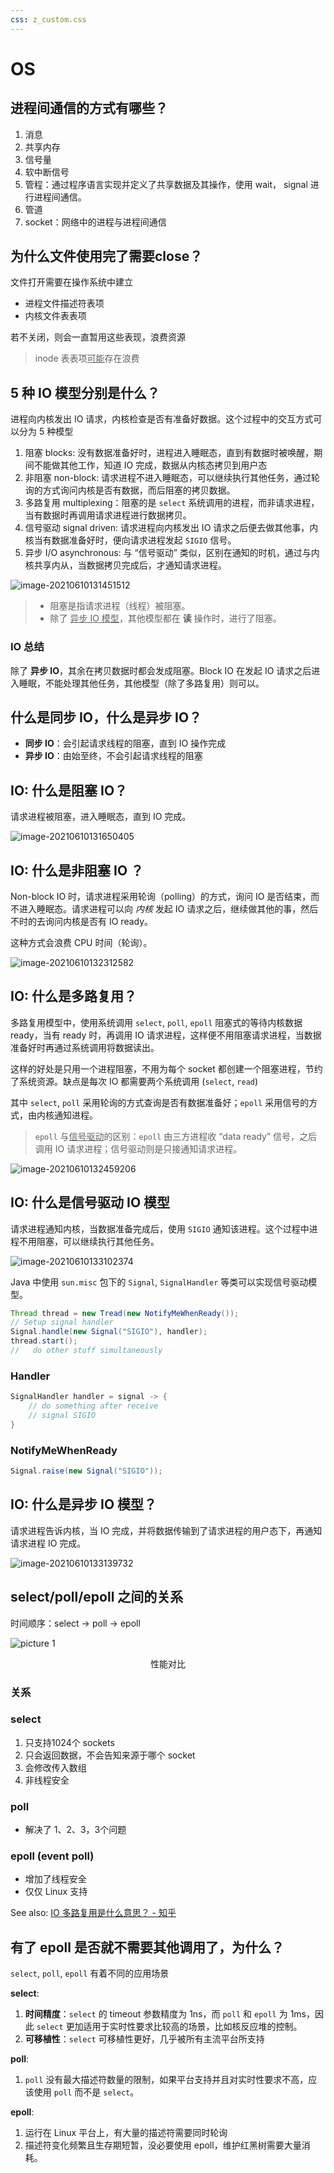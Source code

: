 ```yaml
---
css: z_custom.css
---
```


# OS

## 进程间通信的方式有哪些？

1. 消息
2. 共享内存
3. 信号量
4. 软中断信号
5. 管程：通过程序语言实现并定义了共享数据及其操作，使用 wait， signal 进行进程间通信。
6. 管道
7. socket：网络中的进程与进程间通信

## 为什么文件使用完了需要close？

文件打开需要在操作系统中建立

- 进程文件描述符表项
- 内核文件表表项

若不关闭，则会一直暂用这些表现，浪费资源

> inode 表表项<ins>可能</ins>存在浪费

## 5 种 IO 模型分别是什么？

进程向内核发出 IO 请求，内核检查是否有准备好数据。这个过程中的交互方式可以分为 5 种模型

1. 阻塞 blocks: 没有数据准备好时，进程进入睡眠态，直到有数据时被唤醒，期间不能做其他工作，知道 IO 完成，数据从内核态拷贝到用户态
2. 非阻塞 non-block: 请求进程不进入睡眠态，可以继续执行其他任务，通过轮询的方式询问内核是否有数据，而后阻塞的拷贝数据。
3. 多路复用 multiplexing：阻塞的是 `select` 系统调用的进程，而非请求进程，当有数据时再调用请求进程进行数据拷贝。
4. 信号驱动 signal driven: 请求进程向内核发出 IO 请求之后便去做其他事，内核当有数据准备好时，便向请求进程发起 `SIGIO` 信号。
5. 异步 I/O asynchronous: 与 “信号驱动” 类似，区别在通知的时机，通过与内核共享内从，当数据拷贝完成后，才通知请求进程。

![image-20210610131451512](image-20210610131451512.png)

> - 阻塞是指请求进程（线程）被阻塞。
> - 除了 <ins>异步 IO 模型</ins>，其他模型都在 **读** 操作时，进行了阻塞。

### IO 总结

除了 **异步 IO**，其余在拷贝数据时都会发成阻塞。Block IO 在发起 IO 请求之后进入睡眠，不能处理其他任务，其他模型（除了多路复用）则可以。

## 什么是同步 IO，什么是异步 IO？

- **同步 IO**：会引起请求线程的阻塞，直到 IO 操作完成
- **异步 IO**：由始至终，不会引起请求线程的阻塞

## IO: 什么是阻塞 IO？

请求进程被阻塞，进入睡眠态，直到 IO 完成。

![image-20210610131650405](image-20210610131650405.png)

## IO: 什么是非阻塞 IO ？

Non-block IO 时，请求进程采用轮询（polling）的方式，询问 IO 是否结束，而不进入睡眠态。请求进程可以向 *内核* 发起 IO 请求之后，继续做其他的事，然后不时的去询问内核是否有 IO ready。

这种方式会浪费 CPU 时间（轮询）。

![image-20210610132312582](image-20210610132312582.png)

## IO: 什么是多路复用？

多路复用模型中，使用系统调用 `select`, `poll`, `epoll` 阻塞式的等待内核数据 ready，当有 ready 时，再调用 IO 请求进程，这样便不用阻塞请求进程，当数据准备好时再通过系统调用将数据读出。

这样的好处是只用一个进程阻塞，不用为每个 socket 都创建一个阻塞进程，节约了系统资源。缺点是每次 IO 都需要两个系统调用 (`select`, `read`)

其中 `select`, `poll` 采用轮询的方式查询是否有数据准备好；`epoll` 采用信号的方式，由内核通知进程。

> `epoll` 与<ins>信号驱动</ins>的区别：`epoll` 由三方进程收 “data ready” 信号，之后调用 IO 请求进程；信号驱动则是只接通知请求进程。

![image-20210610132459206](image-20210610132459206.png)

## IO: 什么是信号驱动 IO 模型

请求进程通知内核，当数据准备完成后，使用 `SIGIO` 通知该进程。这个过程中进程不用阻塞，可以继续执行其他任务。

![image-20210610133102374](image-20210610133102374.png)

Java 中使用 `sun.misc` 包下的 `Signal`, `SignalHandler` 等类可以实现信号驱动模型。

```java
Thread thread = new Tread(new NotifyMeWhenReady());
// Setup signal handler
Signal.handle(new Signal("SIGIO"), handler);
thread.start();
//   do other stuff simultaneously
```

### Handler

```java
SignalHandler handler = signal -> {
    // do something after receive
    // signal SIGIO
}
```

### NotifyMeWhenReady

```java
Signal.raise(new Signal("SIGIO"));
```

## IO: 什么是异步 IO 模型？

请求进程告诉内核，当 IO 完成，并将数据传输到了请求进程的用户态下，再通知请求进程 IO 完成。

![image-20210610133139732](image-20210610133139732.png)

## select/poll/epoll 之间的关系

时间顺序：select -> poll -> epoll

![picture 1](z_io_multiplexing_20210325001113_88.png)

<center>性能对比</center>

### 关系

### select

1. 只支持1024个 sockets
2. 只会返回数据，不会告知来源于哪个 socket
3. 会修改传入数组
4. 非线程安全

### poll

- 解决了 1、2、3，3个问题

### epoll (event poll)

- 增加了线程安全
- 仅仅 Linux 支持

See also: [IO 多路复用是什么意思？ - 知乎](https://www.zhihu.com/question/32163005)

## 有了 epoll 是否就不需要其他调用了，为什么？

`select`, `poll`, `epoll` 有着不同的应用场景

**select**:

1. **时间精度**：`select` 的 timeout 参数精度为 1ns，而 `poll` 和 `epoll` 为 1ms，因此 `select` 更加适用于实时性要求比较高的场景，比如核反应堆的控制。
2. **可移植性**：`select` 可移植性更好，几乎被所有主流平台所支持

**poll**:

1. `poll` 没有最大描述符数量的限制，如果平台支持并且对实时性要求不高，应该使用 `poll` 而不是 `select`。

**epoll**:

1. 运行在 Linux 平台上，有大量的描述符需要同时轮询
2. 描述符变化频繁且生存期短暂，没必要使用 epoll，维护红黑树需要大量消耗。

